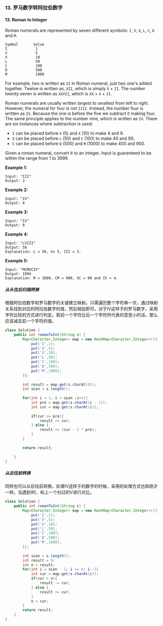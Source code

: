 ### 13. 罗马数字转阿拉伯数字

#### 13. Roman to Integer

Roman numerals are represented by seven different symbols: `I`, `V`, `X`, `L`, `C`, `D` and `M`.

```
Symbol       Value
I             1
V             5
X             10
L             50
C             100
D             500
M             1000
```

For example, two is written as `II` in Roman numeral, just two one's added together. Twelve is written as, `XII`, which is simply `X` + `II`. The number twenty seven is written as `XXVII`, which is `XX` + `V` + `II`.

Roman numerals are usually written largest to smallest from left to right. However, the numeral for four is not `IIII`. Instead, the number four is written as `IV`. Because the one is before the five we subtract it making four. The same principle applies to the number nine, which is written as `IX`. There are six instances where subtraction is used:

- `I` can be placed before `V` (5) and `X` (10) to make 4 and 9. 
- `X` can be placed before `L` (50) and `C` (100) to make 40 and 90. 
- `C` can be placed before `D` (500) and `M` (1000) to make 400 and 900.

Given a roman numeral, convert it to an integer. Input is guaranteed to be within the range from 1 to 3999.

**Example 1:**

```
Input: "III"
Output: 3
```

**Example 2:**

```
Input: "IV"
Output: 4
```

**Example 3:**

```
Input: "IX"
Output: 9
```

**Example 4:**

```
Input: "LVIII"
Output: 58
Explanation: L = 50, V= 5, III = 3.
```

**Example 5:**

```
Input: "MCMXCIV"
Output: 1994
Explanation: M = 1000, CM = 900, XC = 90 and IV = 4.
```

##### 从头往后扫描转换

根据阿拉伯数字和罗马数字的关键建立映射。只需遍历整个字符串一次，通过映射关系找到对应的阿拉伯数字的值，然后相加即可。对于IV这样子的罗马数字，采用字符比较的方式进行判定。若前一个字符比后一个字符所代表的意思小的话，那么应该减去前一个字符的值。

``` java
class Solution {
    public int romanToInt(String s) {
        Map<Character,Integer> map = new HashMap<Character,Integer>(){{
            put('I',1);
            put('V',5);
            put('X',10);
            put('L',50);
            put('C',100);
            put('D',500);
            put('M',1000);
        }};
        
        int result = map.get(s.charAt(0));
        int sLen = s.length();
        
        for(int i = 1; i < sLen ;i++){
            int pre = map.get(s.charAt(i - 1));
            int cur = map.get(s.charAt(i));
            
            if(cur <= pre){
                result += cur;
            } else {
                result += (cur - 2 * pre);
            }
        }
        
        return result;
        
    }
}
```

##### 从后往前转换

同样也可以从后往前转换。处理IV这样子的数字的时候，采用的处理方式也和刚才一样。当遇到I时，和上一个扫过的V进行对比。

```java
class Solution {
    public int romanToInt(String s) {
        Map<Character,Integer> map = new HashMap<Character,Integer>(){{
            put('I',1);
            put('V',5);
            put('X',10);
            put('L',50);
            put('C',100);
            put('D',500);
            put('M',1000);
        }};
        
        int sLen = s.length();
        int result = 0;
        int n = result;
        for(int i = sLen - 1; i >= 0; i--){
            int cur = map.get(s.charAt(i));
            if(cur < n){
                result -= cur;
            } else {
                result += cur;
            }
            n = cur;
        }
        return result;
    }
}
```